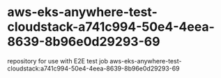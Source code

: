 # aws-eks-anywhere-test-cloudstack-a741c994-50e4-4eea-8639-8b96e0d29293-69
repository for use with E2E test job aws-eks-anywhere-test-cloudstack:a741c994-50e4-4eea-8639-8b96e0d29293-69
